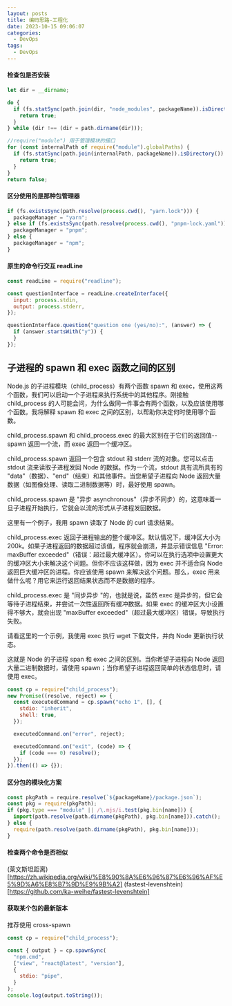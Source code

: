 ```yaml
---
layout: posts
title: 编码思路-工程化
date: 2023-10-15 09:06:07
categories:
  - DevOps
tags:
  - DevOps
---
```


#### 检查包是否安装

```js
let dir = __dirname;

do {
  if (fs.statSync(path.join(dir, "node_modules", packageName)).isDirectory()) {
    return true;
  }
} while (dir !== (dir = path.dirname(dir)));

//require("module") 用于管理模块的接口
for (const internalPath of require("module").globalPaths) {
  if (fs.statSync(path.join(internalPath, packageName)).isDirectory()) {
    return true;
  }
}
return false;
```

#### 区分使用的是那种包管理器

```js
if (fs.existsSync(path.resolve(process.cwd(), "yarn.lock"))) {
  packageManager = "yarn";
} else if (fs.existsSync(path.resolve(process.cwd(), "pnpm-lock.yaml"))) {
  packageManager = "pnpm";
} else {
  packageManager = "npm";
}
```

#### 原生的命令行交互 readLine

```js
const readLine = require("readline");

const questionInterface = readLine.createInterface({
  input: process.stdin,
  output: process.stderr,
});

questionInterface.question("question one (yes/no):", (answer) => {
  if (answer.startsWith("y")) {
  }
});
```

## 子进程的 spawn 和 exec 函数之间的区别

Node.js 的子进程模块（child_process）有两个函数 spawn 和 exec，使用这两个函数，我们可以启动一个子进程来执行系统中的其他程序。刚接触 child_process 的人可能会问，为什么做同一件事会有两个函数，以及应该使用哪个函数。我将解释 spawn 和 exec 之间的区别，以帮助你决定何时使用哪个函数。

child_process.spawn 和 child_process.exec 的最大区别在于它们的返回值--spawn 返回一个流，而 exec 返回一个缓冲区。

child_process.spawn 返回一个包含 stdout 和 stderr 流的对象。您可以点击 stdout 流来读取子进程发回 Node 的数据。作为一个流，stdout 具有流所具有的 "data"（数据）、"end"（结束）和其他事件。当您希望子进程向 Node 返回大量数据（如图像处理、读取二进制数据等）时，最好使用 spawn。

child_process.spawn 是 "异步 asynchronous"（异步不同步）的，这意味着一旦子进程开始执行，它就会以流的形式从子进程发回数据。

这里有一个例子，我用 spawn 读取了 Node 的 curl 请求结果。

child_process.exec 返回子进程输出的整个缓冲区。默认情况下，缓冲区大小为 200k。如果子进程返回的数据超过该值，程序就会崩溃，并显示错误信息 "Error: maxBuffer exceeded"（错误：超过最大缓冲区）。你可以在执行选项中设置更大的缓冲区大小来解决这个问题。但你不应该这样做，因为 exec 并不适合向 Node 返回巨大缓冲区的进程。你应该使用 spawn 来解决这个问题。那么，exec 用来做什么呢？用它来运行返回结果状态而不是数据的程序。

child_process.exec 是 "同步异步 "的，也就是说，虽然 exec 是异步的，但它会等待子进程结束，并尝试一次性返回所有缓冲数据。如果 exec 的缓冲区大小设置得不够大，就会出现 "maxBuffer exceeded"（超过最大缓冲区）错误，导致执行失败。

请看这里的一个示例，我使用 exec 执行 wget 下载文件，并向 Node 更新执行状态。

这就是 Node 的子进程 span 和 exec 之间的区别。当你希望子进程向 Node 返回大量二进制数据时，请使用 spawn；当你希望子进程返回简单的状态信息时，请使用 exec。

```js
const cp = require("child_process");
new Promise((resolve, reject) => {
  const executedCommand = cp.spawn("echo 1", [], {
    stdio: "inherit",
    shell: true,
  });

  executedCommand.on("error", reject);

  executedCommand.on("exit", (code) => {
    if (code === 0) resolve();
  });
}).then(() => {});
```

#### 区分包的模块化方案

```js
const pkgPath = require.resolve(`${packageName}/package.json`);
const pkg = require(pkgPath);
if (pkg.type === "module" || /\.mjs/i.test(pkg.bin[name])) {
  import(path.resolve(path.dirname(pkgPath), pkg.bin[name])).catch();
} else {
  require(path.resolve(path.dirname(pkgPath), pkg.bin[name]));
}
```

#### 检查两个命令是否相似

(莱文斯坦距离)[https://zh.wikipedia.org/wiki/%E8%90%8A%E6%96%87%E6%96%AF%E5%9D%A6%E8%B7%9D%E9%9B%A2] (fastest-levenshtein)[https://github.com/ka-weihe/fastest-levenshtein]

#### 获取某个包的最新版本

推荐使用 cross-spawn

```js
const cp = require("child_process");

const { output } = cp.spawnSync(
  "npm.cmd",
  ["view", "react@latest", "version"],
  {
    stdio: "pipe",
  }
);
console.log(output.toString());
```
